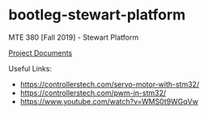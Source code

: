 # bootleg-stewart-platform

MTE 380 [Fall 2019] - Stewart Platform 

[Project Documents](https://drive.google.com/drive/folders/1nBvKOi-_03wkzeg5hEz_uEcd5ZYObvbf)

Useful Links: 
* https://controllerstech.com/servo-motor-with-stm32/
* https://controllerstech.com/pwm-in-stm32/
* https://www.youtube.com/watch?v=WMS0t9WGqVw
